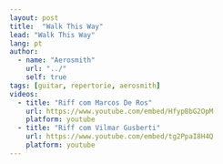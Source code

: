```yaml
---
layout: post
title:  "Walk This Way"
lead: "Walk This Way"
lang: pt
author:
  - name: "Aerosmith"
    url: "../"
    self: true
tags: [guitar, repertorie, aerosmith]
videos:
  - title: "Riff com Marcos De Ros"
    url: https://www.youtube.com/embed/HfypBbG2OpM
    platform: youtube
  - title: "Riff com Vilmar Gusberti"
    url: https://www.youtube.com/embed/tg2PpaI8H4Q
    platform: youtube
---
```


